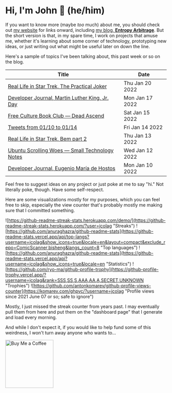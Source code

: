 # Hi, I'm John 👋 (he/him)

If you want to know more (maybe *too* much) about me, you should check out [my website](https://john.colagioia.net/) for links onward, including [my blog, **Entropy Arbitrage**](https://john.colagioia.net/blog).  But the short version is that, in my spare time, I work on projects that amuse me, whether it's learning about some corner of technology, prototyping new ideas, or just writing out what might be useful later on down the line.

Here's a sample of topics I've been talking about, this past week or so on the blog.

|Title|Date|
|-----|-------|
|[Real Life in Star Trek, The Practical Joker](https://john.colagioia.net/blog/2022/01/20/joker.html)|Thu Jan 20 2022|
|[Developer Journal, Martin Luther King, Jr. Day](https://john.colagioia.net/blog/2022/01/17/king.html)|Mon Jan 17 2022|
|[Free Culture Book Club — Dead Ascend](https://john.colagioia.net/blog/2022/01/15/deadascend.html)|Sat Jan 15 2022|
|[Tweets from 01/10 to 01/14](https://john.colagioia.net/blog/media/2022/01/14/week.html)|Fri Jan 14 2022|
|[Real Life in Star Trek, Bem part 2](https://john.colagioia.net/blog/2022/01/13/bem2.html)|Thu Jan 13 2022|
|[Ubuntu Scrolling Woes — Small Technology Notes](https://john.colagioia.net/blog/2022/01/12/scroll.html)|Wed Jan 12 2022|
|[Developer Journal, Eugenio María de Hostos](https://john.colagioia.net/blog/2022/01/10/hostos.html)|Mon Jan 10 2022|

Feel free to suggest ideas on any project or just poke at me to say "hi." Not literally poke, though. Have some self-respect.

Here are some visualizations mostly for my purposes, which you can feel free to skip, especially the view counter that's probably mostly me making sure that I committed something.

![https://github-readme-streak-stats.herokuapp.com/demo/](https://github-readme-streak-stats.herokuapp.com/?user=jcolag "Streaks")
![https://github.com/anuraghazra/github-readme-stats](https://github-readme-stats.vercel.app/api/top-langs?username=jcolag&show_icons=true&locale=en&layout=compact&exclude_repo=ComicScanner,bisheng&langs_count=8 "Top languages")
![https://github.com/anuraghazra/github-readme-stats](https://github-readme-stats.vercel.app/api?username=jcolag&show_icons=true&locale=en "Statistics")
![https://github.com/ryo-ma/github-profile-trophy](https://github-profile-trophy.vercel.app/?username=jcolag&rank=SSS,SS,S,AAA,AA,A,SECRET,UNKNOWN "Trophies")
![https://github.com/antonkomarev/github-profile-views-counter](https://komarev.com/ghpvc/?username=jcolag "Profile views since 2021 June 07 or so; safe to ignore")

Mostly, I just missed the streak counter from years past.  I may eventually pull them from here and put them on the "dashboard page" that I generate and load every morning.

And while I don't expect it, if you would like to help fund some of this weirdness, I won't turn away anyone who wants to...

[<img src="https://cdn.buymeacoffee.com/buttons/v2/default-yellow.png" alt="Buy Me a Coffee" width="150px"/>](https://www.buymeacoffee.com/jcolag)
